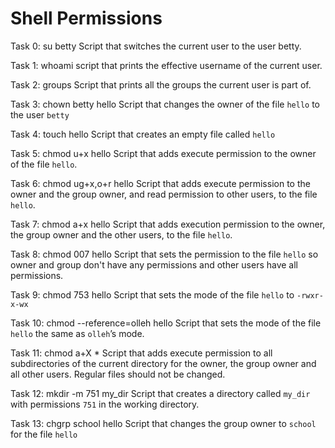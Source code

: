 # Shell Permissions

Task 0:
	 su betty
	 Script that switches the current user to the user betty.

Task 1:
	 whoami
	 script that prints the effective username of the current user.

Task 2:
	groups
	Script that prints all the groups the current user is part of.

Task 3:
	 chown betty hello
	 Script that changes the owner of the file `hello` to the user `betty`

Task 4:
	 touch hello
	 Script that creates an empty file called `hello`

Task 5:
	 chmod u+x hello
	 Script that adds execute permission to the owner of the file `hello`.

Task 6:
	 chmod ug+x,o+r hello
	 Script that adds execute permission to the owner and the group owner, and read permission to other users, to the file `hello`.

Task 7:
	 chmod a+x hello
	 Script that adds execution permission to the owner, the group owner and the other users, to the file `hello`.

Task 8:
	 chmod 007 hello
	 Script that sets the permission to the file `hello` so owner and group don't have any permissions and other users have all permissions.

Task 9:
	 chmod 753 hello
	 Script that sets the mode of the file `hello` to `-rwxr-x-wx`

Task 10:
	 chmod --reference=olleh hello
	 Script that sets the mode of the file `hello` the same as `olleh`’s mode.

Task 11:
	 chmod a+X *
	 Script that adds execute permission to all subdirectories of the current directory for the owner, the group owner and all other users. Regular files should not be changed.

Task 12:
	 mkdir -m 751 my_dir
	 Script that creates a directory called `my_dir` with permissions `751` in the working directory.

Task 13:
	 chgrp school hello
	 Script that changes the group owner to `school` for the file `hello`